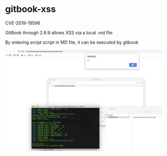 # gitbook-xss

CVE-2019-19596

GitBook through 2.6.9 allows XSS via a local .md file

By entering srcipt script in MD file, it can be executed by gitbook

![image](./1.png)
